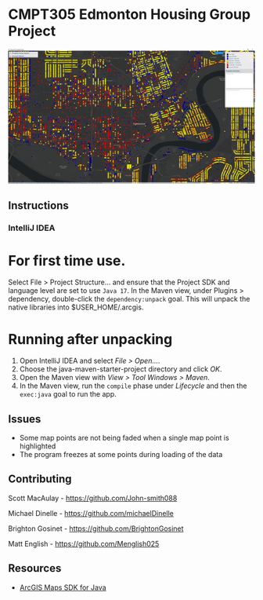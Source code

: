 # CMPT305 Edmonton Housing Group Project

![screenshot](projectscreenshot.png)

## Instructions

### IntelliJ IDEA

# For first time use.
Select File > Project Structure... and ensure that the Project SDK and language level are set to use `Java 17`.
In the Maven view, under Plugins > dependency, double-click the `dependency:unpack` goal. This will unpack the native libraries into $USER_HOME/.arcgis.


# Running after unpacking 
1. Open IntelliJ IDEA and select _File > Open..._.
2. Choose the java-maven-starter-project directory and click _OK_.
3. Open the Maven view with _View > Tool Windows > Maven_.
4. In the Maven view, run the `compile` phase under _Lifecycle_ and then the `exec:java` goal to run the app.

## Issues

- Some map points are not being faded when a single map point is highlighted
- The program freezes at some points during loading of the data

## Contributing

Scott MacAulay - https://github.com/John-smith088

Michael Dinelle - https://github.com/michaelDinelle

Brighton Gosinet - https://github.com/BrightonGosinet

Matt English - https://github.com/Menglish025

## Resources

* [ArcGIS Maps SDK for Java](https://developers.arcgis.com/java/)

